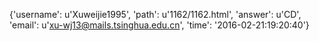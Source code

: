 {'username': u'Xuweijie1995', 'path': u'1162/1162.html', 'answer': u'CD', 'email': u'xu-wj13@mails.tsinghua.edu.cn', 'time': '2016-02-21:19:20:40'}